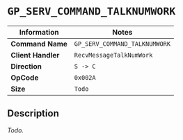 # `GP_SERV_COMMAND_TALKNUMWORK`

| Information               | Notes |
|---                        |---    |
| **Command Name**          | `GP_SERV_COMMAND_TALKNUMWORK` |
| **Client Handler**        | `RecvMessageTalkNumWork` |
| **Direction**             | `S -> C` |
| **OpCode**                | `0x002A` |
| **Size**                  | `Todo` |

## Description

_Todo._
